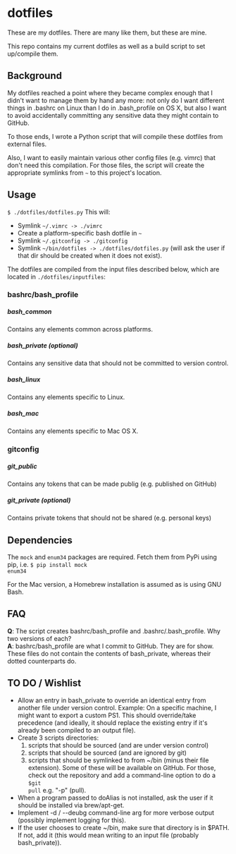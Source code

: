 # dotfiles
These are my dotfiles. There are many like them, but these are mine.

This repo contains my current dotfiles as well as a build script to set up/compile them.

## Background
My dotfiles reached a point where they became complex enough that I didn't want to manage them by hand any more: not only do I want different things in .bashrc on Linux than I do in .bash_profile on OS X, but also I want to avoid accidentally committing any sensitive data they might contain to GitHub.

To those ends, I wrote a Python script that will compile these dotfiles from external files.

Also, I want to easily maintain various other config files (e.g. vimrc) that don't need this compilation. For those files, the script will create the appropriate symlinks from <code>~</code> to this project's location.

## Usage
<code>$ ./dotfiles/dotfiles.py</code>
This will:
* Symlink <code>~/.vimrc -> ./vimrc</code>
* Create a platform-specific bash dotfile in <code>~</code>
* Symlink <code>~/.gitconfig -> ./gitconfig</code>
* Symlink <code>~/bin/dotfiles -> ./dotfiles/dotfiles.py</code> (will ask the user if that dir should be created when it does not exist).

The dotfiles are compiled from the input files described below, which are located in <code>./dotfiles/inputfiles</code>:

### bashrc/bash_profile

##### bash_common
Contains any elements common across platforms.

##### bash_private (optional)
Contains any sensitive data that should not be committed to version control.

##### bash_linux
Contains any elements specific to Linux.

##### bash_mac
Contains any elements specific to Mac OS X.

### gitconfig

##### git_public
Contains any tokens that can be made publig (e.g. published on GitHub)

##### git_private (optional)
Contains private tokens that should not be shared (e.g. personal keys)

## Dependencies
The <code>mock</code> and <code>enum34</code> packages are required. Fetch them from PyPi using pip, i.e. <code>$ pip install mock enum34</code>

For the Mac version, a Homebrew installation is assumed as is using GNU Bash.

## FAQ
**Q**: The script creates bashrc/bash_profile and .bashrc/.bash_profile. Why two versions of each?  
**A**: bashrc/bash_profile are what I commit to GitHub. They are for show. These files do not contain the contents of bash_private, whereas their dotted counterparts do.

## TO DO / Wishlist
- Allow an entry in bash_private to override an identical entry from another file under version control. Example: On a specific machine, I might want to export a custom PS1. This should override/take precedence (and ideally, it should replace the existing entry if it's already been compiled to an output file).
- Create 3 scripts directories:
  1) scripts that should be sourced (and are under version control)
  2) scripts that should be sourced (and are ignored by git)
  3) scripts that should be symlinked to from ~/bin (minus their file extension). Some of these will be available on GitHub. For those, check out the repository and add a command-line option to do a <code>$git pull</code> e.g. "-p" (pull).
- When a program passed to doAlias is not installed, ask the user if it should be installed via brew/apt-get.
- Implement -d / --deubg command-line arg for more verbose output (possibly implement logging for this).
- If the user chooses to create ~/bin, make sure that directory is in $PATH. If not, add it (this would mean writing to an input file (probably bash_private)).
